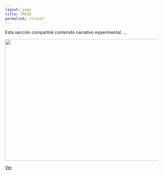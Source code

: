 ```yaml
---
layout: page
title: TRESD
permalink: /tresd/
---
```


Esta sección compartiré contenido narrativo experimental.
...

<img src="https://media.giphy.com/media/KorNcnaioL4YcQaMeU/giphy.gif" width="600" height="400" />




[Ver](https://allennpp.github.io/poeticbox/)


